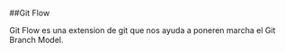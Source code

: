##Git Flow

Git Flow es una extension de git que nos ayuda a poneren marcha el Git Branch Model.  

